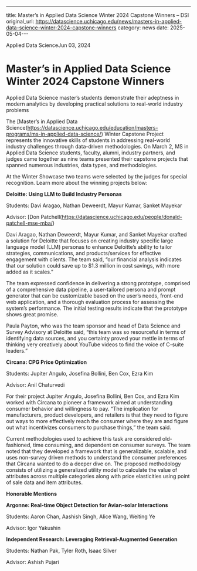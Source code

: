 ---
title: Master’s in Applied Data Science Winter 2024 Capstone Winners – DSI
original_url: https://datascience.uchicago.edu/news/masters-in-applied-data-science-winter-2024-capstone-winners
category: news
date: 2025-05-04---

Applied Data ScienceJun 03, 2024

# Master’s in Applied Data Science Winter 2024 Capstone Winners

Applied Data Science master’s students demonstrate their adeptness in modern analytics by developing practical solutions to real-world industry problems

The [Master’s in Applied Data Science(https://datascience.uchicago.edu/education/masters-programs/ms-in-applied-data-science/) Winter Capstone Project represents the innovative skills of students in addressing real-world industry challenges through data-driven methodologies. On March 2, MS in Applied Data Science students, faculty, alumni, industry partners, and judges came together as nine teams presented their capstone projects that spanned numerous industries, data types, and methodologies.

At the Winter Showcase two teams were selected by the judges for special recognition. Learn more about the winning projects below:

**Deloitte: Using LLM to Build Industry Personas**

Students: Davi Aragao, Nathan Deweerdt, Mayur Kumar, Sanket Mayekar

Advisor: [Don Patchell(https://datascience.uchicago.edu/people/donald-patchell-mse-mba/)

Davi Aragao, Nathan Deweerdt, Mayur Kumar, and Sanket Mayekar crafted a solution for Deloitte that focuses on creating industry specific large language model (LLM) personas to enhance Deloitte’s ability to tailor strategies, communications, and products/services for effective engagement with clients. The team said, “our financial analysis indicates that our solution could save up to $1.3 million in cost savings, with more added as it scales.”

The team expressed confidence in delivering a strong prototype, comprised of a comprehensive data pipeline, a user-tailored persona and prompt generator that can be customizable based on the user’s needs, front-end web application, and a thorough evaluation process for assessing the system’s performance. The initial testing results indicate that the prototype shows great promise.

Paula Payton, who was the team sponsor and head of Data Science and Survey Advisory at Deloitte said, “this team was so resourceful in terms of identifying data sources, and you certainty proved your mettle in terms of thinking very creatively about YouTube videos to find the voice of C-suite leaders.”

**Circana: CPG Price Optimization**

Students: Jupiter Angulo, Josefina Bollini, Ben Cox, Ezra Kim

Advisor: Anil Chaturvedi

For their project Jupiter Angulo, Josefina Bollini, Ben Cox, and Ezra Kim worked with Circana to pioneer a framework aimed at understanding consumer behavior and willingness to pay. “The implication for manufacturers, product developers, and retailers is that they need to figure out ways to more effectively reach the consumer where they are and figure out what incentivizes consumers to purchase things,” the team said.

Current methodologies used to achieve this task are considered old-fashioned, time consuming, and dependent on consumer surveys. The team noted that they developed a framework that is generalizable, scalable, and uses non-survey driven methods to understand the consumer preferences that Circana wanted to do a deeper dive on. The proposed methodology consists of utilizing a generalized utility model to calculate the value of attributes across multiple categories along with price elasticities using point of sale data and item attributes.

**Honorable Mentions**

**Argonne: Real-time Object Detection for Avian-solar Interactions**

Students: Aaron Chan, Aashish Singh, Alice Wang, Weiting Ye

Advisor: Igor Yakushin

**Independent Research: Leveraging Retrieval-Augmented Generation**

Students: Nathan Pak, Tyler Roth, Isaac Silver

Advisor: Ashish Pujari
